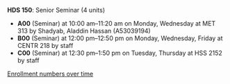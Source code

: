**HDS 150**: Senior Seminar (4 units)

- **A00** (Seminar) at 10:00 am–11:20 am on Monday, Wednesday at MET 313 by Shadyab, Aladdin Hassan (A53039194)
- **B00** (Seminar) at 12:00 pm–12:50 pm on Monday, Wednesday, Friday at CENTR 218 by staff
- **C00** (Seminar) at 12:30 pm–1:50 pm on Tuesday, Thursday at HSS 2152 by staff

[Enrollment numbers over time](./HDS150.tsv)
